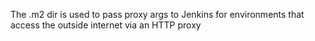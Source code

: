 The .m2 dir is used to pass proxy args to Jenkins
for environments that access the outside internet via
an HTTP proxy

